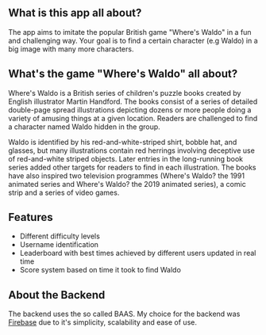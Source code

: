 ## What is this app all about?
The app aims to imitate the popular British game "Where's Waldo" in a fun and challenging way. Your goal is to find a certain character (e.g Waldo) in a big image with many more characters.

## What's the game "Where's Waldo" all about?
Where's Waldo is a British series of children's puzzle books created by English illustrator Martin Handford. The books consist of a series of detailed double-page spread illustrations depicting dozens or more people doing a variety of amusing things at a given location. Readers are challenged to find a character named Waldo hidden in the group.

Waldo is identified by his red-and-white-striped shirt, bobble hat, and glasses, but many illustrations contain red herrings involving deceptive use of red-and-white striped objects. Later entries in the long-running book series added other targets for readers to find in each illustration. The books have also inspired two television programmes (Where's Waldo? the 1991 animated series and Where's Waldo? the 2019 animated series), a comic strip and a series of video games.

## Features
- Different difficulty levels
- Username identification
- Leaderboard with best times achieved by different users updated in real time
- Score system based on time it took to find Waldo

## About the Backend
The backend uses the so called BAAS. My choice for the backend was [Firebase](https://firebase.google.com/) due to it's simplicity, scalability and ease of use.

